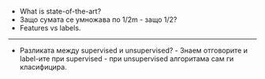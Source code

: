 - What is state-of-the-art?
- Защо сумата се умножава по 1/2m - защо 1/2?
- Features vs labels.
--------------------------------------------
- Разликата между supervised и unsupervised? - Знаем отговорите и label-ите при supervised - при unsupervised алгоритама сам ги класифицира.
 

